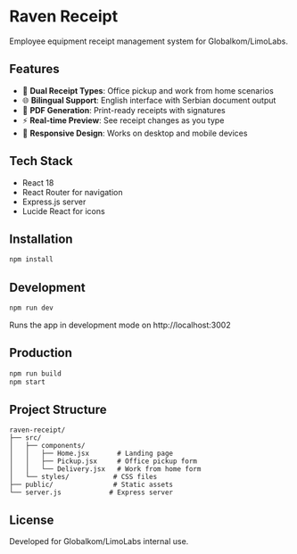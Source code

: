 # Raven Receipt

Employee equipment receipt management system for Globalkom/LimoLabs.

## Features

- 🎯 **Dual Receipt Types**: Office pickup and work from home scenarios
- 🌐 **Bilingual Support**: English interface with Serbian document output
- 📄 **PDF Generation**: Print-ready receipts with signatures
- ⚡ **Real-time Preview**: See receipt changes as you type
- 📱 **Responsive Design**: Works on desktop and mobile devices

## Tech Stack

- React 18
- React Router for navigation
- Express.js server
- Lucide React for icons

## Installation

```bash
npm install
```

## Development

```bash
npm run dev
```

Runs the app in development mode on http://localhost:3002

## Production

```bash
npm run build
npm start
```

## Project Structure

```
raven-receipt/
├── src/
│   ├── components/
│   │   ├── Home.jsx       # Landing page
│   │   ├── Pickup.jsx     # Office pickup form
│   │   └── Delivery.jsx   # Work from home form
│   └── styles/           # CSS files
├── public/               # Static assets
└── server.js            # Express server
```

## License

Developed for Globalkom/LimoLabs internal use.
